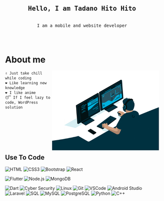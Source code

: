 <!-- Intro  -->
<h2 align="center">
    <samp>Hello, I am
        <b>Tadano Hito Hito</b>
    </samp>
</h2>

<p align="center"> 
    <samp>
        <br>
        I am a mobile and website developer
        <br>
        <br>
    </samp>
</p>
<br />

<!-- About Section -->

# About me

<p>
    <img align="right" width="350" src="asset/giphy.gif" alt="Coding gif" />

    ✌️ Just take chill while coding
    ❤️ Like learning new knowledge
    ❤️ I like anime
    😴 If I feel lazy to code, WordPress solution

</p>

<br/>
<br/>
<br/>
<br/>
<br/>
<br/>

## Use To Code

<!-- Frontend Web -->

![HTML](https://img.shields.io/badge/HTML5-E34F26?style=for-the-badge&logo=html5&logoColor=white)
![CSS3](https://img.shields.io/badge/CSS3-1572B6?style=for-the-badge&logo=css3&logoColor=white)
![Bootstrap](https://img.shields.io/badge/Bootstrap-563D7C?style=for-the-badge&logo=bootstrap&logoColor=white)
![React](https://img.shields.io/badge/-React-61DBFB?style=for-the-badge&labelColor=black&logo=react&logoColor=61DBFB)

<!-- Frontend Mobile -->

![Flutter](https://img.shields.io/badge/Flutter-02569B?style=for-the-badge&logo=flutter&logoColor=white)<!-- Backend Web -->
![Node.js](https://img.shields.io/badge/Nodejs-3C873A?style=for-the-badge&labelColor=black&logo=node.js&logoColor=3C873A)
![MongoDB](https://img.shields.io/badge/MongoDB-4EA94B?style=for-the-badge&logo=mongodb&logoColor=white)

<!-- Backend Mobile -->

![Dart](https://img.shields.io/badge/Dart-0175C2?style=for-the-badge&logo=dart&logoColor=white)<!-- Tools -->
![Cyber Security](https://img.shields.io/badge/Cyber_Security-008CFF?style=for-the-badge&logo=security&logoColor=white)
![Linux](https://img.shields.io/badge/Linux-yellow?style=for-the-badge&logo=linux&logoColor=white)
![Git](https://img.shields.io/badge/Git-F05032?style=for-the-badge&logo=git&logoColor=white)
![VSCode](https://img.shields.io/badge/Visual_Studio-0078d7?style=for-the-badge&logo=visual%20studio&logoColor=white)
![Android Studio](https://img.shields.io/badge/Android_Studio-3DDC84?style=for-the-badge&logo=android-studio&logoColor=white)<!-- Backend -->
![Laravel](https://img.shields.io/badge/Laravel-FF2D20?style=for-the-badge&logo=laravel&logoColor=white)
![SQL](https://img.shields.io/badge/SQL-003B57?style=for-the-badge&logo=sql&logoColor=white)
![MySQL](https://img.shields.io/badge/MySQL-4479A1?style=for-the-badge&logo=mysql&logoColor=white)
![PostgreSQL](https://img.shields.io/badge/PostgreSQL-336791?style=for-the-badge&logo=postgresql&logoColor=white)
![Python](https://img.shields.io/badge/Python-3776AB?style=for-the-badge&logo=python&logoColor=white)
![C++](https://img.shields.io/badge/C++-00599C?style=for-the-badge&logo=c%2B%2B&logoColor=white)

<br/>
